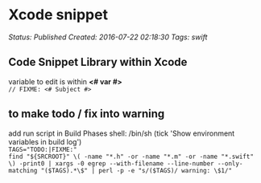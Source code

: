 # Xcode snippet

_Status: Published_
_Created: 2016-07-22 02:18:30_
_Tags: swift_

<h2>Code Snippet Library within Xcode</h2>
variable to edit is within <b><# var #></b>
<code>
// FIXME: <# Subject #>
</code>

<h2>to make todo / fix into warning</h2>
add run script in Build Phases
shell: /bin/sh
(tick 'Show environment variables in build log')
<code>
TAGS="TODO:|FIXME:"
find "${SRCROOT}" \( -name "*.h" -or -name "*.m" -or -name "*.swift" \) -print0 | xargs -0 egrep --with-filename --line-number --only-matching "($TAGS).*\$" | perl -p -e "s/($TAGS)/ warning: \$1/"
</code>